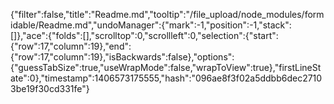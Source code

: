 {"filter":false,"title":"Readme.md","tooltip":"/file_upload/node_modules/formidable/Readme.md","undoManager":{"mark":-1,"position":-1,"stack":[]},"ace":{"folds":[],"scrolltop":0,"scrollleft":0,"selection":{"start":{"row":17,"column":19},"end":{"row":17,"column":19},"isBackwards":false},"options":{"guessTabSize":true,"useWrapMode":false,"wrapToView":true},"firstLineState":0},"timestamp":1406573175555,"hash":"096ae8f3f02a5ddbb6dec27103be19f30cd331fe"}